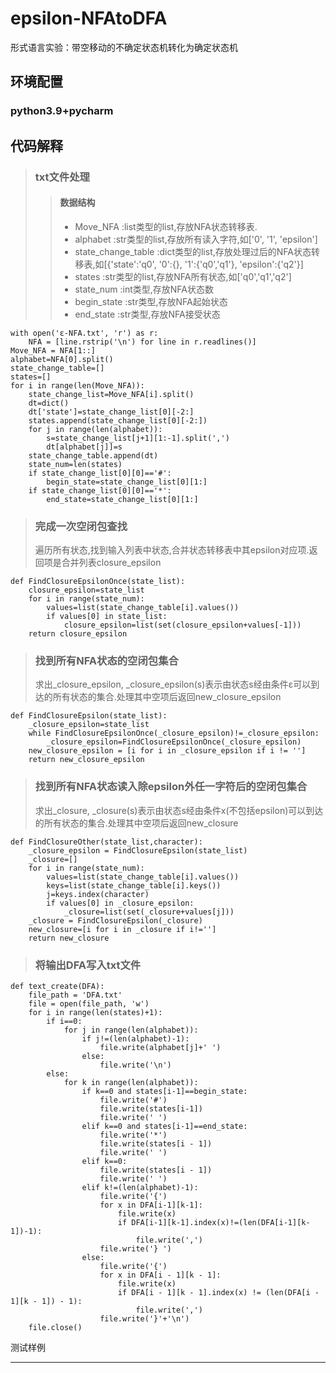 # epsilon-NFAtoDFA
形式语言实验：带空移动的不确定状态机转化为确定状态机

环境配置
-------
### python3.9+pycharm

代码解释
--------
>### txt文件处理
>>#### 数据结构
>>* Move_NFA :list类型的list,存放NFA状态转移表.
>>* alphabet :str类型的list,存放所有读入字符,如['0', '1', 'epsilon']
>>* state_change_table :dict类型的list,存放处理过后的NFA状态转移表,如[{'state':'q0', '0':{}, '1':{'q0','q1'}, 'epsilon':{'q2'}]
>>* states :str类型的list,存放NFA所有状态,如['q0','q1','q2']
>>* state_num :int类型,存放NFA状态数
>>* begin_state :str类型,存放NFA起始状态
>>* end_state :str类型,存放NFA接受状态
```
with open('ε-NFA.txt', 'r') as r:
    NFA = [line.rstrip('\n') for line in r.readlines()]
Move_NFA = NFA[1::]
alphabet=NFA[0].split()
state_change_table=[]
states=[]
for i in range(len(Move_NFA)):
    state_change_list=Move_NFA[i].split()
    dt=dict()
    dt['state']=state_change_list[0][-2:]
    states.append(state_change_list[0][-2:])
    for j in range(len(alphabet)):
        s=state_change_list[j+1][1:-1].split(',')
        dt[alphabet[j]]=s
    state_change_table.append(dt)
    state_num=len(states)
    if state_change_list[0][0]=='#':
        begin_state=state_change_list[0][1:]
    if state_change_list[0][0]=='*':
        end_state=state_change_list[0][1:]
```

>### 完成一次空闭包查找
>遍历所有状态,找到输入列表中状态,合并状态转移表中其epsilon对应项.返回项是合并列表closure_epsilon
```
def FindClosureEpsilonOnce(state_list):
    closure_epsilon=state_list
    for i in range(state_num):
        values=list(state_change_table[i].values())
        if values[0] in state_list:
            closure_epsilon=list(set(closure_epsilon+values[-1]))
    return closure_epsilon
```
>### 找到所有NFA状态的空闭包集合
>求出_closure_epsilon, _closure_epsilon(s)表示由状态s经由条件ε可以到达的所有状态的集合.处理其中空项后返回new_closure_epsilon
```
def FindClosureEpsilon(state_list):
    _closure_epsilon=state_list
    while FindClosureEpsilonOnce(_closure_epsilon)!=_closure_epsilon:
        _closure_epsilon=FindClosureEpsilonOnce(_closure_epsilon)
    new_closure_epsilon = [i for i in _closure_epsilon if i != '']
    return new_closure_epsilon
```
>### 找到所有NFA状态读入除epsilon外任一字符后的空闭包集合
>求出_closure, _closure(s)表示由状态s经由条件x(不包括epsilon)可以到达的所有状态的集合.处理其中空项后返回new_closure
```
def FindClosureOther(state_list,character):
    _closure_epsilon = FindClosureEpsilon(state_list)
    _closure=[]
    for i in range(state_num):
        values=list(state_change_table[i].values())
        keys=list(state_change_table[i].keys())
        j=keys.index(character)
        if values[0] in _closure_epsilon:
            _closure=list(set(_closure+values[j]))
    _closure = FindClosureEpsilon(_closure)
    new_closure=[i for i in _closure if i!='']
    return new_closure
```
>### 将输出DFA写入txt文件
```
def text_create(DFA):
    file_path = 'DFA.txt'
    file = open(file_path, 'w')
    for i in range(len(states)+1):
        if i==0:
            for j in range(len(alphabet)):
                if j!=(len(alphabet)-1):
                    file.write(alphabet[j]+' ')
                else:
                    file.write('\n')
        else:
            for k in range(len(alphabet)):
                if k==0 and states[i-1]==begin_state:
                    file.write('#')
                    file.write(states[i-1])
                    file.write(' ')
                elif k==0 and states[i-1]==end_state:
                    file.write('*')
                    file.write(states[i - 1])
                    file.write(' ')
                elif k==0:
                    file.write(states[i - 1])
                    file.write(' ')
                elif k!=(len(alphabet)-1):
                    file.write('{')
                    for x in DFA[i-1][k-1]:
                        file.write(x)
                        if DFA[i-1][k-1].index(x)!=(len(DFA[i-1][k-1])-1):
                            file.write(',')
                    file.write('} ')
                else:
                    file.write('{')
                    for x in DFA[i - 1][k - 1]:
                        file.write(x)
                        if DFA[i - 1][k - 1].index(x) != (len(DFA[i - 1][k - 1]) - 1):
                            file.write(',')
                    file.write('}'+'\n')
    file.close()
```

测试样例

-------
